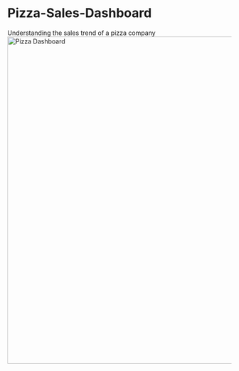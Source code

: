 # Pizza-Sales-Dashboard
Understanding the sales trend of a pizza company
<img width="1414" height="735" alt="Pizza Dashboard" src="https://github.com/user-attachments/assets/79c444be-f1aa-4290-800d-3586061d66fe" />

